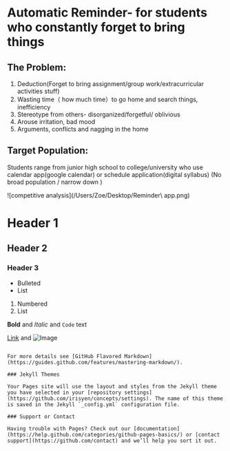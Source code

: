 # **Automatic Reminder- for students who constantly forget to bring things**

## The Problem:
1. Deduction(Forget to bring assignment/group work/extracurricular activities stuff)
2. Wasting time（ how much time）to go home and search things, inefficiency
3. Stereotype from others- disorganized/forgetful/ oblivious
4. Arouse irritation, bad mood
5. Arguments, conflicts and nagging in the home


## Target Population: 
Students range from junior high school to college/university who use calendar app(google calendar) or schedule application(digital syllabus)   (No broad population  / narrow down )

![competitive analysis](/Users/Zoe/Desktop/Reminder\ app.png)


# Header 1
## Header 2
### Header 3

- Bulleted
- List

1. Numbered
2. List

**Bold** and _Italic_ and `Code` text

[Link](url) and ![Image](src)
```

For more details see [GitHub Flavored Markdown](https://guides.github.com/features/mastering-markdown/).

### Jekyll Themes

Your Pages site will use the layout and styles from the Jekyll theme you have selected in your [repository settings](https://github.com/irisyen/concepts/settings). The name of this theme is saved in the Jekyll `_config.yml` configuration file.

### Support or Contact

Having trouble with Pages? Check out our [documentation](https://help.github.com/categories/github-pages-basics/) or [contact support](https://github.com/contact) and we’ll help you sort it out.

